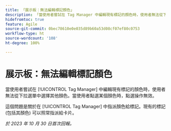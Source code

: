 ```yaml
---
title: 「展示板：無法編輯標記顏色」
description: 「當使用者嘗試在 Tag Manager 中編輯現有標記的顏色時，使用者無法從下拉選單中選擇其他顏色。當使用者點選某個顏色時，點選操作無效。」
hidefromtoc: true
feature: Agile
source-git-commit: 0bec78610e0e035d89b60a53d08cf07ef80c0753
workflow-type: ht
source-wordcount: '108'
ht-degree: 100%

---
```



# 展示板：無法編輯標記顏色

當使用者嘗試在 [!UICONTROL Tag Manager] 中編輯現有標記的顏色時，使用者無法從下拉選單中選擇其他顏色。當使用者點選某個顏色時，點選操作無效。

這個問題是關於在 [!UICONTROL Tag Manager] 中指派顏色給標記。現有的標記 (包括其顏色) 可以照常指派給卡片。

_於 2023 年 10 月 30 日首次回報。_
